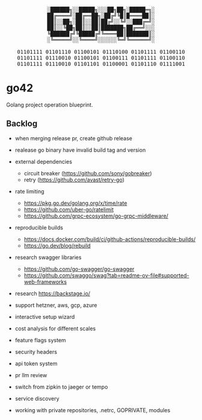 <div align="center">

<pre>
░██████╗░░█████╗░░░██╗██╗░█████═╗░
██╔════╝░██╔══██╗░██╔╝╚█║█════██║░
██║░░██╗░██║░░██║██╔╝░░╚╝░░███╔═╝░
██║░░╚██╗██║░░██║███████╗██╔══╝░░░
╚██████╔╝╚█████╔╝╚════██║███████║░
░╚═════╝░░╚════╝░░░░░░╚═╝╚══════╝░

01101111 01101110 01100101 01110100 01101111 01100110
01101111 01110010 01100101 01100111 01101111 01100110
01101111 01110010 01101101 01100001 01101110 01111001
</pre>

</div>

# go42

Golang project operation blueprint.

## Backlog

+ when merging release pr, create github release
+ realease go binary have invalid build tag and version

+ external dependencies
  * circuit breaker (https://github.com/sony/gobreaker)
  * retry (https://github.com/avast/retry-go)
+ rate limiting 
  * https://pkg.go.dev/golang.org/x/time/rate
  * https://github.com/uber-go/ratelimit
  * https://github.com/grpc-ecosystem/go-grpc-middleware/
+ reproducible builds
  * https://docs.docker.com/build/ci/github-actions/reproducible-builds/
  * https://go.dev/blog/rebuild
+ research swagger libraries
  * https://github.com/go-swagger/go-swagger
  * https://github.com/swaggo/swag?tab=readme-ov-file#supported-web-frameworks
+ research https://backstage.io/
+ support hetzner, aws, gcp, azure
+ interactive setup wizard
+ cost analysis for different scales
+ feature flags system
+ security headers
+ api token system
+ pr llm review
+ switch from zipkin to jaeger or tempo
+ service discovery
+ working with private repositories, .netrc, GOPRIVATE, modules
